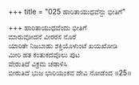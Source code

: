 +++
title = "025 ಹಾರಿತಾಯುಧವೆನ್ದು ಭೀತಿಗೆ"

+++
ಹಾರಿತಾಯುಧವೆಂದು ಭೀತಿಗೆ  
ಮಾರುವೋದನೆ ವೀರರಸ ನೊರೆ  
ಯಾರಿತೇ ನಿಜಬಾಹು ಶಕ್ತಿಯೊಳುಂಟೆ ಖಯಖೋಡಿ   
ಮೀರಿ ಹತ ಕಂತುಕದವೊಲು ಪುಟ  
ವೇರುತಿದೆ ವಿಕ್ರಮ ಚಡಾಳಿಸಿ  
ಬೀರುತಿದೆ ಭುಜ ಭಾರಿಯಂಕವ ದೇವಿ ನೋಡೆಂದ      ॥25॥